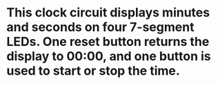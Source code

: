 # This clock circuit displays minutes and seconds on four 7-segment LEDs. One reset button returns the display to 00:00, and one button is used to start or stop the time.
